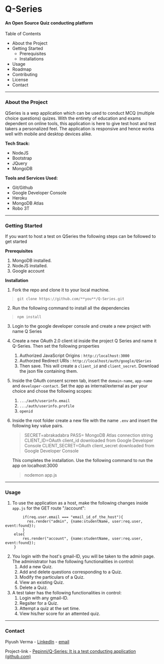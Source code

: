 # Q-Series

#### An Open Source Quiz conducting platform

Table of Contents

* About the Project
* Getting Started
  * Prerequisites
  * Installations
* Usage
* Roadmap
* Contributing
* License
* Contact

---

### About the Project

QSeries is a wep application which can be used to conduct MCQ (multiple choice questions) quizes. With the entirety of education and exams dependent on online tools, this application is here to give test host and test takers a personalized feel. The application is responsive and hence works well with mobile and desktop devices alike.

**Tech Stack:**

* NodeJS
* Bootstrap
* JQuery
* MongoDB

**Tools and Services Used:**

* Git/Github
* Google Developer Console
* Heroku
* MongoDB Atlas
* Robo 3T

---

### Getting Started

If you want to host a test on QSeries the following steps can be followed to get started

**Prerequisites**

1. MongoDB installed.
2. NodeJS installed.
3. Google account

**Installation**


1. Fork the repo and clone it to your local machine.

>     git clone https://github.com/**you**/Q-Series.git

2. Run the following command to install all the dependencies

>     npm install

3. Login to the google developer console and create a new project with name Q Series
4. Create a new OAuth 2.0 client id inside the project Q Series and name it Q-Series. Then set the following properties

   1. Authorized JavaScript Origins : `http://localhost:3000`
   2. Authorzed Redirect URIs : `http://localhost/auth/google/QSeries`
   3. Then save. This will create a `client_id` and `client_secret`. Download the json file containing them.
5. Inside the OAuth consent screen tab, insert the `domain-name`, `app-name` and `developer-contact`. Set the app as internal/external as per your choice and chose the following scopes:

   1. `.../auth/userinfo.email`
   2. `.../auth/userinfo.profile`
   3. `openid`
6. Inside the root folder create a new file with the name `.env` and insert the following key value pairs.

   > SECRET=abrakadabra
   > PASS= MongoDB Atlas connection string
   > CLIENT_ID=OAuth client_id downloaded from Google Developer Console
   > CLIENT_SECRET=OAuth client_secret downloaded from Google Developer Console
   >

   This completes the installation. Use the following command to run the app on localhost:3000

   > nodemon app.js
   >

---

### Usage

1. To use the application as a host, make the following changes inside `app.js` for the GET route "/account":

```
        if(req.user.email === "email_id_of_the_host"){
          res.render("admin", {name:studentName, user:req.user, event:found});
        }  
	else{  
		res.render("account", {name:studentName, user:req.user, event:found});
	}
```

2. You login with the host's gmail-ID, you will be taken to the admin page. The administrator has the following functionalities in control:
   1. Add a new Quiz.
   2. Add and delete questions corresponding to a Quiz.
   3. Modify the particulars of a Quiz.
   4. View an existing Quiz.
   5. Delete a Quiz.
3. A test taker has the following functionalities in control:
   1. Login with any gmail-ID.
   2. Regsiter for a Quiz.
   3. Attempt a quiz at the set time.
   4. View his/her score for an attemted quiz.

---

### Contact

Piyush Verma - [LinkedIn](https://www.linkedin.com/in/piyush-verma-4a7846122/) - [email](piyushverma476@gmail.com)

Project-link - [Pepinni/Q-Series: It is a test conducting application (github.com)](https://github.com/Pepinni/Q-Series)
